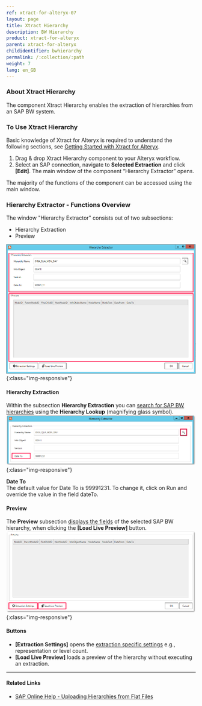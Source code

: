```yaml
---
ref: xtract-for-alteryx-07
layout: page
title: Xtract Hierarchy
description: BW Hierarchy
product: xtract-for-alteryx
parent: xtract-for-alteryx
childidentifier: bwhierarchy
permalink: /:collection/:path
weight: 7
lang: en_GB
---
```

### About Xtract Hierarchy
The component Xtract Hierarchy enables the extraction of hierarchies from an SAP BW system.


### To Use Xtract Hierarchy
Basic knowledge of Xtract for Alteryx is required to understand the following sections, see [Getting Started with Xtract for Alteryx](./getting-started#creating-an-extraction).

1. Drag & drop Xtract Hierarchy component to your Alteryx workflow.
2. Select an SAP connection, navigate to **Selected Extraction** and click **[Edit]**. The main window of the component “Hierarchy Extractor” opens.

The majority of the functions of the component can be accessed using the main window.

### Hierarchy Extractor - Functions Overview
The window "Hierarchy Extractor" consists out of two subsections:
- Hierarchy Extraction
- Preview

![Hierarchy Extractor](/img/content/xfa/xfa_hierarchy.png){:class="img-responsive"}

#### Hierarchy Extraction
Within the subsection **Hierarchy Extraction** you can [search for SAP BW hierarchies](./bwhierarchy/bwhier-define) using the **Hierarchy Lookup** (magnifying glass symbol).
![Hierarchy search](/img/content/xfa/xfa_hierarchy_search.png){:class="img-responsive"}

**Date To**<br>
The default value for Date To is 99991231. To change it, click on Run and override the value in the field dateTo. 

#### Preview
The **Preview** subsection [displays the fields](./bwhier-define#to-preview-selected-hierarchy) of the selected SAP BW hierarchy, when clicking the **[Load Live Preview]** button.
![Hierarchy preview](/img/content/xfa/xfa_hierarchy_buttons.png){:class="img-responsive"}

#### Buttons
- **[Extraction Settings]** opens the [extraction specific settings](./bwhierarchy/bwhier-settings) e.g., representation or level count. <br>
- **[Load Live Preview]** loads a preview of the hierarchy without executing an extraction.


***
#### Related Links
- [SAP Online Help - Uploading Hierarchies from Flat Files](https://help.sap.com/saphelp_scm700_ehp02/helpdata/en/fa/e92637c2cbf357e10000009b38f936/frameset.htm)